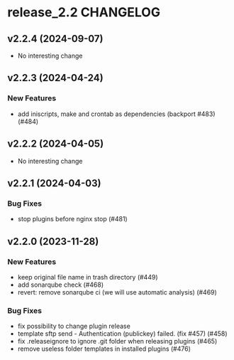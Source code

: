 # release_2.2 CHANGELOG

## v2.2.4 (2024-09-07)

- No interesting change

## v2.2.3 (2024-04-24)

### New Features

- add iniscripts, make and crontab as dependencies (backport #483) (#484)

## v2.2.2 (2024-04-05)

- No interesting change

## v2.2.1 (2024-04-03)

### Bug Fixes

- stop plugins before nginx stop (#481)

## v2.2.0 (2023-11-28)

### New Features

- keep original file name in trash directory (#449)
- add sonarqube check (#468)
- revert: remove sonarqube ci (we will use automatic analysis) (#469)

### Bug Fixes

- fix possibility to change plugin release
- template sftp send - Authentication (publickey) failed. (fix #457) (#458)
- fix .releaseignore to ignore .git folder when releasing plugins (#465)
- remove useless folder templates in installed plugins (#476)


